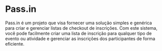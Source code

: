 # Pass.in

Pass.in é um projeto que visa fornecer uma solução simples e genérica para criar e gerenciar listas de checkout de inscrições. Com este sistema, você pode facilmente criar uma lista de inscrição para qualquer tipo de evento ou atividade e gerenciar as inscrições dos participantes de forma eficiente.